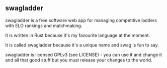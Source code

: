 swagladder
----------

swagladder is a free software web app for managing competitive ladders with
ELO rankings and matchmaking.

It is written in Rust because it's my favourite language at the moment.

It is called swagladder because it's a unique name and swag is fun to say.

swagladder is licensed GPLv3 (see LICENSE) - you can use it and change it
and all that good stuff but you must release your changes to the world.
